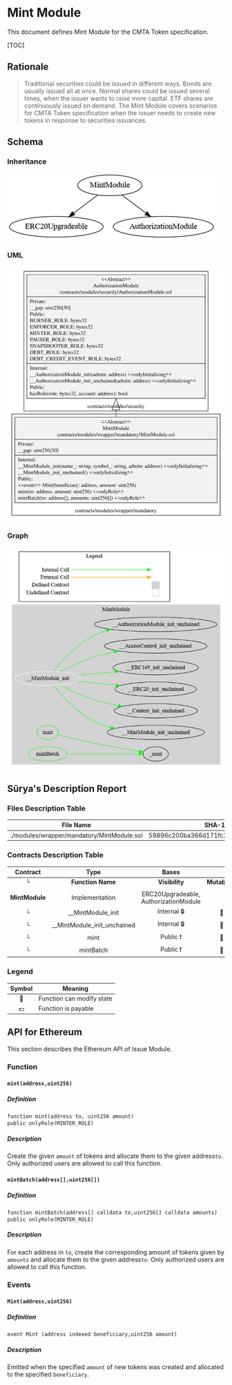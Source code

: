 # Mint Module

This document defines Mint Module for the CMTA Token specification.

[TOC]



## Rationale

>  Traditional securities could be issued in different ways.  Bonds are usually issued all at once.  Normal shares could be issued several times, when the issuer wants to raise more capital.  ETF shares are continuously issued on demand.  The Mint Module covers scenarios for CMTA Token specification when the issuer needs to create new tokens in response to securities issuances.

## Schema

### Inheritance

![surya_inheritance_MintModule.sol](../../schema/surya_inheritance/surya_inheritance_MintModule.sol.png)

### UML

![MintModule](../../schema/sol2uml/mandatory/MintModule.svg)

### Graph

![surya_graph_MintModule.sol](../../schema/surya_graph/surya_graph_MintModule.sol.png)



## Sūrya's Description Report

### Files Description Table


| File Name                                  | SHA-1 Hash                               |
| ------------------------------------------ | ---------------------------------------- |
| ./modules/wrapper/mandatory/MintModule.sol | 59896c200ba366d171fc377d8b78d757aefbc69d |


### Contracts Description Table


|    Contract    |            Type             |                 Bases                 |                |                  |
| :------------: | :-------------------------: | :-----------------------------------: | :------------: | :--------------: |
|       └        |      **Function Name**      |            **Visibility**             | **Mutability** |  **Modifiers**   |
|                |                             |                                       |                |                  |
| **MintModule** |       Implementation        | ERC20Upgradeable, AuthorizationModule |                |                  |
|       └        |      __MintModule_init      |              Internal 🔒               |       🛑        | onlyInitializing |
|       └        | __MintModule_init_unchained |              Internal 🔒               |       🛑        | onlyInitializing |
|       └        |            mint             |               Public ❗️                |       🛑        |     onlyRole     |
|       └        |          mintBatch          |               Public ❗️                |       🛑        |     onlyRole     |


### Legend

| Symbol | Meaning                   |
| :----: | ------------------------- |
|   🛑    | Function can modify state |
|   💵    | Function is payable       |



## API for Ethereum

This section describes the Ethereum API of Issue Module.

### Function

#### `mint(address,uint256)`

##### Definition

```solidity
function mint(address to, uint256 amount) 
public onlyRole(MINTER_ROLE)
```

##### Description

Create the given `amount` of tokens and allocate them to the given  address`to`.
Only authorized users are allowed to call this function.

#### `mintBatch(address[],uint256[]) `

##### Definition

```solidity
function mintBatch(address[] calldata to,uint256[] calldata amounts) 
public onlyRole(MINTER_ROLE)
```

##### Description

For each address in `to`, create the corresponding amount of tokens given by `amounts` and allocate them to the given address`to`.
Only authorized users are allowed to call this function.

### Events

#### `Mint(address,uint256)`

##### Definition


```solidity
event Mint (address indexed beneficiary,uint256 amount)
```

##### Description

Emitted when the specified `amount` of new tokens was created and
allocated to the specified `beneficiary`.

